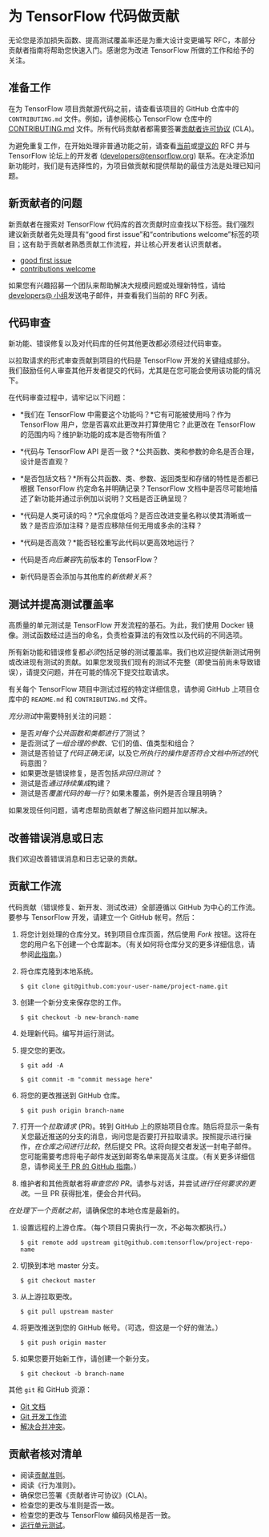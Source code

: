# 为 TensorFlow 代码做贡献

无论您是添加损失函数、提高测试覆盖率还是为重大设计变更编写 RFC，本部分贡献者指南将帮助您快速入门。感谢您为改进 TensorFlow 所做的工作和给予的关注。

## 准备工作

在为 TensorFlow 项目贡献源代码之前，请查看该项目的 GitHub 仓库中的 `CONTRIBUTING.md` 文件。例如，请参阅核心 TensorFlow 仓库中的 [CONTRIBUTING.md](https://github.com/tensorflow/tensorflow/blob/master/CONTRIBUTING.md) 文件。所有代码贡献者都需要签署[贡献者许可协议](https://cla.developers.google.com/clas) (CLA)。

为避免重复工作，在开始处理非普通功能之前，请查看[当前](https://github.com/tensorflow/community/tree/master/rfcs)或[提议的](https://github.com/tensorflow/community/labels/RFC%3A%20Proposed) RFC 并与 TensorFlow 论坛上的开发者 ([developers@tensorflow.org](https://groups.google.com/u/1/a/tensorflow.org/g/developers)) 联系。在决定添加新功能时，我们是有选择性的，为项目做贡献和提供帮助的最佳方法是处理已知问题。

## 新贡献者的问题

新贡献者在搜索对 TensorFlow 代码库的首次贡献时应查找以下标签。我们强烈建议新贡献者先处理具有“good first issue”和“contributions welcome”标签的项目；这有助于贡献者熟悉贡献工作流程，并让核心开发者认识贡献者。

- [good first issue](https://github.com/tensorflow/tensorflow/labels/good%20first%20issue)
- [contributions welcome](https://github.com/tensorflow/tensorflow/labels/stat%3Acontributions%20welcome)

如果您有兴趣招募一个团队来帮助解决大规模问题或处理新特性，请给 [developers@ 小组](https://groups.google.com/a/tensorflow.org/g/developers)发送电子邮件，并查看我们当前的 RFC 列表。

## 代码审查

新功能、错误修复以及对代码库的任何其他更改都必须经过代码审查。

以拉取请求的形式审查贡献到项目的代码是 TensorFlow 开发的关键组成部分。我们鼓励任何人审查其他开发者提交的代码，尤其是在您可能会使用该功能的情况下。

在代码审查过程中，请牢记以下问题：

- *我们在 TensorFlow 中需要这个功能吗？*它有可能被使用吗？作为 TensorFlow 用户，您是否喜欢此更改并打算使用它？此更改在 TensorFlow 的范围内吗？维护新功能的成本是否物有所值？

- *代码与 TensorFlow API 是否一致？*公共函数、类和参数的命名是否合理，设计是否直观？

- *是否包括文档？*所有公共函数、类、参数、返回类型和存储的特性是否都已根据 TensorFlow 约定命名并明确记录？TensorFlow 文档中是否尽可能地描述了新功能并通过示例加以说明？文档是否正确呈现？

- *代码是人类可读的吗？*冗余度低吗？是否应改进变量名称以使其清晰或一致？是否应添加注释？是否应移除任何无用或多余的注释？

- *代码是否高效？*能否轻松重写此代码以更高效地运行？

- 代码是否*向后兼容*先前版本的 TensorFlow？

- 新代码是否会添加与其他库的*新依赖关系*？

## 测试并提高测试覆盖率

高质量的单元测试是 TensorFlow 开发流程的基石。为此，我们使用 Docker 镜像。测试函数经过适当的命名，负责检查算法的有效性以及代码的不同选项。

所有新功能和错误修复都*必须*包括足够的测试覆盖率。我们也欢迎提供新测试用例或改进现有测试的贡献。如果您发现我们现有的测试不完整（即使当前尚未导致错误），请提交问题，并在可能的情况下提交拉取请求。

有关每个 TensorFlow 项目中测试过程的特定详细信息，请参阅 GitHub 上项目仓库中的 `README.md` 和 `CONTRIBUTING.md` 文件。

*充分测试*中需要特别关注的问题：

- 是否*对每个公共函数和类都进行了*测试？
- 是否测试了*一组合理的参数*、它们的值、值类型和组合？
- 测试是否验证了*代码正确无误*，以及它*所执行的操作是否符合文档中所述的*代码意图？
- 如果更改是错误修复，是否包括*非回归测试* ？
- 测试是否*通过持续集成*构建？
- 测试是否*覆盖代码的每一行*？如果未覆盖，例外是否合理且明确？

如果发现任何问题，请考虑帮助贡献者了解这些问题并加以解决。

## 改善错误消息或日志

我们欢迎改善错误消息和日志记录的贡献。

## 贡献工作流

代码贡献（错误修复、新开发、测试改进）全部遵循以 GitHub 为中心的工作流。要参与 TensorFlow 开发，请建立一个 GitHub 帐号。然后：

1. 将您计划处理的仓库分叉。转到项目仓库页面，然后使用 *Fork* 按钮。这将在您的用户名下创建一个仓库副本。（有关如何将仓库分叉的更多详细信息，请参阅[此指南](https://help.github.com/articles/fork-a-repo/)。）

2. 将仓库克隆到本地系统。

    `$ git clone git@github.com:your-user-name/project-name.git`

3. 创建一个新分支来保存您的工作。

    `$ git checkout -b new-branch-name`

4. 处理新代码。编写并运行测试。

5. 提交您的更改。

    `$ git add -A`

    `$ git commit -m "commit message here"`

6. 将您的更改推送到 GitHub 仓库。

    `$ git push origin branch-name`

7. 打开一个*拉取请求* (PR)。转到 GitHub 上的原始项目仓库。随后将显示一条有关您最近推送的分支的消息，询问您是否要打开拉取请求。按照提示进行操作，*在仓库之间进行比较*，然后提交 PR。这将向提交者发送一封电子邮件。您可能需要考虑将电子邮件发送到邮寄名单来提高关注度。（有关更多详细信息，请参阅[关于 PR 的 GitHub 指南](https://help.github.com/articles/creating-a-pull-request-from-a-fork)。）

8. 维护者和其他贡献者将*审查您的 PR*。请参与对话，并尝试*进行任何要求的更改*。一旦 PR 获得批准，便会合并代码。

*在处理下一个贡献之前*，请确保您的本地仓库是最新的。

1. 设置远程的上游仓库。（每个项目只需执行一次，不必每次都执行。）

    `$ git remote add upstream git@github.com:tensorflow/project-repo-name`

2. 切换到本地 master 分支。

    `$ git checkout master`

3. 从上游拉取更改。

    `$ git pull upstream master`

4. 将更改推送到您的 GitHub 帐号。（可选，但这是一个好的做法。）

    `$ git push origin master`

5. 如果您要开始新工作，请创建一个新分支。

    `$ git checkout -b branch-name`

其他 `git` 和 GitHub 资源：

- [Git 文档](https://git-scm.com/documentation)
- [Git 开发工作流](https://docs.scipy.org/doc/numpy/dev/development_workflow.html)
- [解决合并冲突](https://help.github.com/articles/resolving-a-merge-conflict-using-the-command-line/)。

## 贡献者核对清单

- 阅读[贡献准则](https://github.com/tensorflow/tensorflow/blob/master/CONTRIBUTING.md)。
- 阅读《行为准则》。
- 确保您已签署《贡献者许可协议》(CLA)。
- 检查您的更改与准则是否一致。
- 检查您的更改与 TensorFlow 编码风格是否一致。
- [运行单元测试](https://github.com/tensorflow/tensorflow/blob/master/CONTRIBUTING.md#running-unit-tests)。
